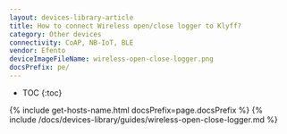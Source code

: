 ```yaml
---
layout: devices-library-article
title: How to connect Wireless open/close logger to Klyff?
category: Other devices
connectivity: CoAP, NB-IoT, BLE
vendor: Efento
deviceImageFileName: wireless-open-close-logger.png
docsPrefix: pe/
---
```


* TOC
{:toc}

{% include get-hosts-name.html docsPrefix=page.docsPrefix %}
{% include /docs/devices-library/guides/wireless-open-close-logger.md %}
